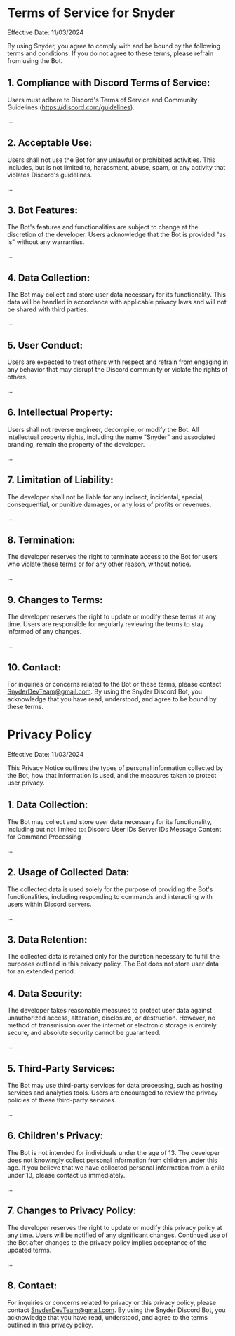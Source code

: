 # Terms of Service for Snyder

Effective Date: 11/03/2024

By using Snyder, you agree to comply with and be bound by the following terms and conditions. If you do not agree to these terms, please refrain from using the Bot.

## 1. Compliance with Discord Terms of Service:

Users must adhere to Discord's Terms of Service and Community Guidelines (https://discord.com/guidelines).

...

## 2. Acceptable Use:

Users shall not use the Bot for any unlawful or prohibited activities. This includes, but is not limited to, harassment, abuse, spam, or any activity that violates Discord's guidelines.

...

## 3. Bot Features:

The Bot's features and functionalities are subject to change at the discretion of the developer. Users acknowledge that the Bot is provided "as is" without any warranties.

...

## 4. Data Collection:

The Bot may collect and store user data necessary for its functionality. This data will be handled in accordance with applicable privacy laws and will not be shared with third parties.

...

## 5. User Conduct:

Users are expected to treat others with respect and refrain from engaging in any behavior that may disrupt the Discord community or violate the rights of others.

...

## 6. Intellectual Property:

Users shall not reverse engineer, decompile, or modify the Bot. All intellectual property rights, including the name "Snyder" and associated branding, remain the property of the developer.

...

## 7. Limitation of Liability:

The developer shall not be liable for any indirect, incidental, special, consequential, or punitive damages, or any loss of profits or revenues.

...

## 8. Termination:

The developer reserves the right to terminate access to the Bot for users who violate these terms or for any other reason, without notice.

...

## 9. Changes to Terms:

The developer reserves the right to update or modify these terms at any time. Users are responsible for regularly reviewing the terms to stay informed of any changes.

...

## 10. Contact:

For inquiries or concerns related to the Bot or these terms, please contact SnyderDevTeam@gmail.com.
By using the Snyder Discord Bot, you acknowledge that you have read, understood, and agree to be bound by these terms.



# Privacy Policy
Effective Date: 11/03/2024

This Privacy Notice outlines the types of personal information collected by the Bot, how that information is used, and the measures taken to protect user privacy.

## 1. Data Collection:

The Bot may collect and store user data necessary for its functionality, including but not limited to:
Discord User IDs
Server IDs
Message Content for Command Processing

...

## 2. Usage of Collected Data:

The collected data is used solely for the purpose of providing the Bot's functionalities, including responding to commands and interacting with users within Discord servers.

...

## 3. Data Retention:

The collected data is retained only for the duration necessary to fulfill the purposes outlined in this privacy policy. The Bot does not store user data for an extended period.

## 4. Data Security:

The developer takes reasonable measures to protect user data against unauthorized access, alteration, disclosure, or destruction. However, no method of transmission over the internet or electronic storage is entirely secure, and absolute security cannot be guaranteed.

...

## 5. Third-Party Services:

The Bot may use third-party services for data processing, such as hosting services and analytics tools. Users are encouraged to review the privacy policies of these third-party services.

...

## 6. Children's Privacy:

The Bot is not intended for individuals under the age of 13. The developer does not knowingly collect personal information from children under this age. If you believe that we have collected personal information from a child under 13, please contact us immediately.

...

## 7. Changes to Privacy Policy:

The developer reserves the right to update or modify this privacy policy at any time. Users will be notified of any significant changes. Continued use of the Bot after changes to the privacy policy implies acceptance of the updated terms.

...

## 8. Contact:

For inquiries or concerns related to privacy or this privacy policy, please contact SnyderDevTeam@gmail.com.
By using the Snyder Discord Bot, you acknowledge that you have read, understood, and agree to the terms outlined in this privacy policy.